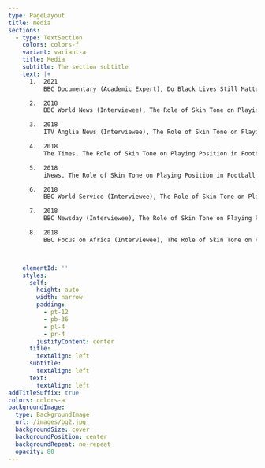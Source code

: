 ```yaml
---
type: PageLayout
title: media
sections:
  - type: TextSection
    colors: colors-f
    variant: variant-a
    title: Media
    subtitle: The section subtitle
    text: |+
      1.  2021
          BBC Documentary (Academic Expert), Do Black Lives Still Matter?

      2.  2018
          BBC World News (Interviewee), The Role of Skin Tone on Playing Position in Football (<https://youtu.be/jMKn2mT23wM>)

      3.  2018
          ITV Anglia News (Interviewee), The Role of Skin Tone on Playing Position in Football (<http://www.itv.com/news/anglia/update/2018-01-16/skin-colour-impacts-football-position-essex-study-finds/>)

      4.  2018
          The Times, The Role of Skin Tone on Playing Position in Football

      5.  2018
          iNews, The Role of Skin Tone on Playing Position in Football

      6.  2018
          BBC World Service (Interviewee), The Role of Skin Tone on Playing Position in Football

      7.  2018
          BBC Newsday (Interviewee), The Role of Skin Tone on Playing Position in Football

      8.  2018
          BBC Focus on Africa (Interviewee), The Role of Skin Tone on Playing Position in Football



    elementId: ''
    styles:
      self:
        height: auto
        width: narrow
        padding:
          - pt-12
          - pb-36
          - pl-4
          - pr-4
        justifyContent: center
      title:
        textAlign: left
      subtitle:
        textAlign: left
      text:
        textAlign: left
addTitleSuffix: true
colors: colors-a
backgroundImage:
  type: BackgroundImage
  url: /images/bg2.jpg
  backgroundSize: cover
  backgroundPosition: center
  backgroundRepeat: no-repeat
  opacity: 80
---
```

